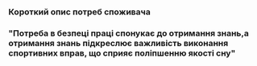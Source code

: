 ### Короткий опис потреб споживача
### "Потреба в безпеці праці спонукає до отримання знань,а отримання знань підкреслює важливість виконання спортивних вправ, що сприяє поліпшенню якості сну"
